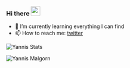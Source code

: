 ### Hi there <img src="https://media.giphy.com/media/hvRJCLFzcasrR4ia7z/giphy.gif" width="25px">

- 🌱 I’m currently learning everything I can find
- 📫 How to reach me: [twitter](https://twitter.com/YannisMalgorn)

![Yannis Stats](https://github-readme-stats.vercel.app/api?username=yannis-mlgrn&show_icons=true&count_private=true&theme=dark)

<p align="left"> <img src="https://komarev.com/ghpvc/?username=yannis-mlgrn" alt="Yannis Malgorn" /> </p>



<!--
**yannis-mlgrn/yannis-mlgrn** is a ✨ _special_ ✨ repository because its `README.md` (this file) appears on your GitHub profile.

Here are some ideas to get you started:

- 🔭 I’m currently working ...
- 🌱 I’m currently learning ...
- 👯 I’m looking to collaborate on ...
- 🤔 I’m looking for help with ...
- 💬 Ask me about ...
- 📫 How to reach me: ...
- 😄 Pronouns: ...
- ⚡ Fun fact: ...
-->
